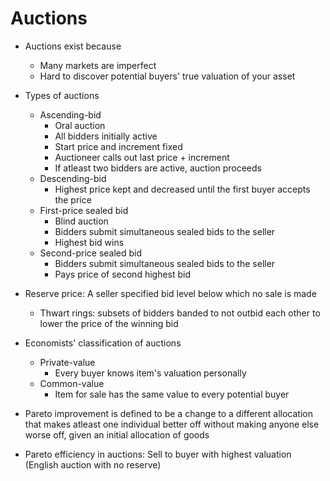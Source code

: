 # Auctions

- Auctions exist because
  - Many markets are imperfect
  - Hard to discover potential buyers' true valuation of your asset

- Types of auctions
  - Ascending-bid
    - Oral auction
    - All bidders initially active
    - Start price and increment fixed
    - Auctioneer calls out last price + increment
    - If atleast two bidders are active, auction proceeds
  - Descending-bid
    - Highest price kept and decreased until the first buyer accepts the price
  - First-price sealed bid
    - Blind auction
    - Bidders submit simultaneous sealed bids to the seller
    - Highest bid wins
  - Second-price sealed bid
    - Bidders submit simultaneous sealed bids to the seller
    - Pays price of second highest bid

- Reserve price: A seller specified bid level below which no sale is made
  - Thwart rings: subsets of bidders banded to not outbid each other to lower the price of the winning bid

- Economists' classification of auctions
  - Private-value
    - Every buyer knows item's valuation personally
  - Common-value
    - Item for sale has the same value to every potential buyer

- Pareto improvement is defined to be a change to a different allocation that makes atleast one individual better off without making anyone else worse off, given an initial allocation of goods

- Pareto efficiency in auctions: Sell to buyer with highest valuation (English auction with no reserve)